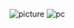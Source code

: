 ![picture](https://github-readme-stats.vercel.app/api?username=vatosv2&theme=tokyonight&show_icons=true&hide_border=true&count_private=true) ![pc](https://github-readme-streak-stats.herokuapp.com/?user=vatosv2&theme=tokyonight&hide_border=true)
